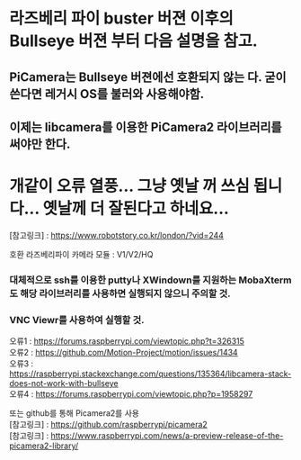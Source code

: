 # 라즈베리 파이 buster 버젼 이후의 Bullseye 버젼 부터 다음 설명을 참고.
## PiCamera는 Bullseye 버젼에선 호환되지 않는 다. 굳이 쓴다면 레거시 OS를 불러와 사용해야함. 
## 이제는 libcamera를 이용한 PiCamera2 라이브러리를 써야만 한다.


# 개같이 오류 열풍... 그냥 옛날 꺼 쓰심 됩니다... 옛날께 더 잘된다고 하네요...


[참고링크] : https://www.robotstory.co.kr/london/?vid=244

호환 라즈베리파이 카메라 모듈 : V1/V2/HQ

### 대체적으로 ssh를 이용한 putty나 XWindown를 지원하는 MobaXterm도 해당 라이브러리를 사용하면 실행되지 않으니 주의할 것.
### VNC Viewr를 사용하여 실행할 것.

오류1 : https://forums.raspberrypi.com/viewtopic.php?t=326315 \
오류2 : https://github.com/Motion-Project/motion/issues/1434 \
오류3 : https://raspberrypi.stackexchange.com/questions/135364/libcamera-stack-does-not-work-with-bullseye \
오류4 : https://forums.raspberrypi.com/viewtopic.php?p=1958297

또는 github를 통해 Picamera2를 사용 \
[참고링크] : https://github.com/raspberrypi/picamera2 \
[참고링크] : https://www.raspberrypi.com/news/a-preview-release-of-the-picamera2-library/ 

